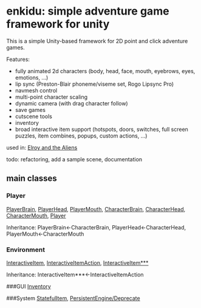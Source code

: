 # enkidu: simple adventure game framework for unity

This is a simple Unity-based framework for 2D point and click adventure games. 

Features:
- fully animated 2d characters (body, head, face, mouth, eyebrows, eyes, emotions, ...)
- lip sync (Preston-Blair phoneme/viseme set, Rogo Lipsync Pro)
- navmesh control
- multi-point character scaling
- dynamic camera (with drag character follow)
- save games
- cutscene tools
- inventory
- broad interactive item support (hotspots, doors, switches, full screen puzzles, item combines, popups, custom actions, ...)

used in: [Elroy and the Aliens](https://elroythegame.com)

todo: refactoring, add a sample scene, documentation

## main classes

### Player
[PlayerBrain](Assets/Motiviti/Enkidu/character/PlayerBrain.cs), [PlayerHead](Assets/Motiviti/Enkidu/character/PlayerHead.cs), [PlayerMouth](Assets/Motiviti/Enkidu/character/PlayerMouth.cs), [CharacterBrain](Assets/Motiviti/Enkidu/character/CharacterBrain.cs), [CharacterHead](Assets/Motiviti/Enkidu/character/CharacterHead.cs), [CharacterMouth](Assets/Motiviti/Enkidu/character/CharacterMouth.cs), [Player](Assets/Motiviti/Enkidu/character/Player.cs)

Inheritance: PlayerBrain<-CharacterBrain, PlayerHead<-CharacterHead, PlayerMouth<-CharacterMouth

### Environment 
[InteractiveItem](Assets/Motiviti/Enkidu/environment/InteractiveItem.cs), [InteractiveItemAction](Assets/Motiviti/Enkidu/environment/InteractiveItemAction.cs), [InteractiveItem***](Assets/Motiviti/Enkidu/environment)

Inheritance: InteractiveItem***<-InteractiveItemAction

###GUI
[Inventory](Assets/Motiviti/Enkidu/gui/Inventory.cs)

###System 
[StatefulItem](Assets/Motiviti/Enkidu/system/StatefulItem.cs), [PersistentEngine/Deprecate](Assets/Motiviti/Enkidu/system/PersistentEngine.cs)
